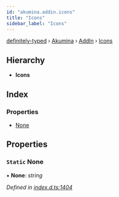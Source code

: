 ```yaml
---
id: "akumina.addin.icons"
title: "Icons"
sidebar_label: "Icons"
---
```


[definitely-typed](../index.md) › [Akumina](../modules/akumina.md) › [AddIn](../modules/akumina.addin.md) › [Icons](akumina.addin.icons.md)

## Hierarchy

* **Icons**

## Index

### Properties

* [None](akumina.addin.icons.md#static-none)

## Properties

### `Static` None

▪ **None**: *string*

*Defined in [index.d.ts:1404](https://github.com/DefinitelyTyped/DefinitelyTyped/blob/0b97a539e8/types/akumina-core/index.d.ts#L1404)*
